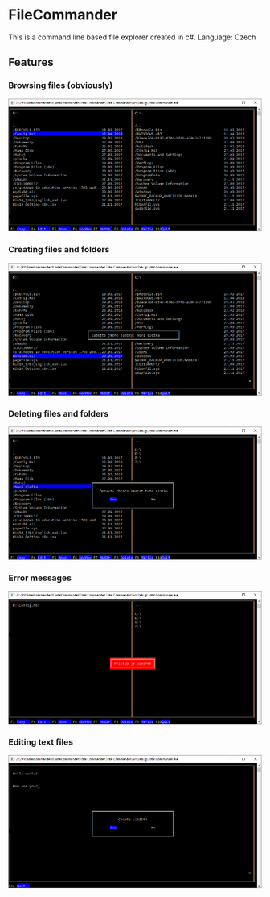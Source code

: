 # FileCommander
This is a command line based file explorer created in c#.
Language: Czech
## Features
### Browsing files (obviously)
![alt text](https://github.com/MatejFrnka/-FileCommander/blob/master/Images/Commander1.png)
### Creating files and folders
![alt text](https://github.com/MatejFrnka/-FileCommander/blob/master/Images/Commander2.png)
### Deleting files and folders
![alt text](https://github.com/MatejFrnka/-FileCommander/blob/master/Images/Commander3.png)
### Error messages
![alt text](https://github.com/MatejFrnka/-FileCommander/blob/master/Images/Commander4.png)
### Editing text files
![alt text](https://github.com/MatejFrnka/-FileCommander/blob/master/Images/Commander5.png)
